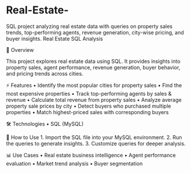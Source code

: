 # Real-Estate-
SQL project analyzing real estate data with queries on property sales trends, top-performing agents, revenue generation, city-wise pricing, and buyer insights.
Real Estate SQL Analysis

📌 Overview

This project explores real estate data using SQL. It provides insights into property sales, agent performance, revenue generation, buyer behavior, and pricing trends across cities.

⚡ Features
	•	Identify the most popular cities for property sales
	•	Find the most expensive properties
	•	Track top-performing agents by sales & revenue
	•	Calculate total revenue from property sales
	•	Analyze average property sale prices by city
	•	Detect buyers who purchased multiple properties
	•	Match highest-priced sales with corresponding buyers

🛠️ Technologies
	•	SQL (MySQL)

🚀 How to Use
	1.	Import the SQL file into your MySQL environment.
	2.	Run the queries to generate insights.
	3.	Customize queries for deeper analysis.

📊 Use Cases
	•	Real estate business intelligence
	•	Agent performance evaluation
	•	Market trend analysis
	•	Buyer segmentation
